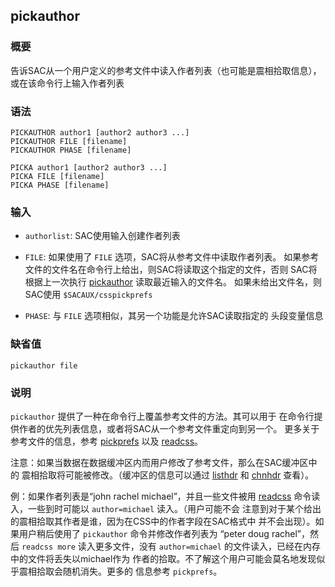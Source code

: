 ## pickauthor

### 概要

告诉SAC从一个用户定义的参考文件中读入作者列表（也可能是震相拾取信息），
或在该命令行上输入作者列表

### 语法

``` {.bash}
PICKAUTHOR author1 [author2 author3 ...]
PICKAUTHOR FILE [filename]
PICKAUTHOR PHASE [filename]
```
``` {.bash}
PICKA author1 [author2 author3 ...]
PICKA FILE [filename]
PICKA PHASE [filename]
```

### 输入

- `authorlist`: SAC使用输入创建作者列表
- `FILE`: 如果使用了 `FILE` 选项，SAC将从参考文件中读取作者列表。
    如果参考文件的文件名在命令行上给出，则SAC将读取这个指定的文件，否则
    SAC将根据上一次执行 [pickauthor](/commands/pickauthor.md)
    读取最近输入的文件名。 如果未给出文件名，则SAC使用
    `$SACAUX/csspickprefs`

- `PHASE`: 与 `FILE` 选项相似，其另一个功能是允许SAC读取指定的 头段变量信息

### 缺省值

``` {.bash}
pickauthor file
```

### 说明

`pickauthor` 提供了一种在命令行上覆盖参考文件的方法。其可以用于
在命令行提供作者的优先列表信息，或者将SAC从一个参考文件重定向到另一个。
更多关于参考文件的信息，参考 [pickprefs](/commands/pickprefs.md) 以及
[readcss](/commands/readcss.md)。

注意：如果当数据在数据缓冲区内而用户修改了参考文件，那么在SAC缓冲区中的
震相拾取将可能被修改。（缓冲区的信息可以通过
[listhdr](/commands/listhdr.md) 和 [chnhdr](/commands/chnhdr.md)
查看）。

例：如果作者列表是“john rachel michael”，并且一些文件被用
[readcss](/commands/readcss.md) 命令读入，一些到时可能以
`author=michael` 读入。（用户可能不会
注意到对于某个给出的震相拾取其作者是谁，因为在CSS中的作者字段在SAC格式中
并不会出现）。如果用户稍后使用了 `pickauthor` 命令并修改作者列表为
“peter doug rachel”，然后 `readcss more` 读入更多文件，没有
`author=michael` 的文件读入，已经在内存中的文件将丢失以michael作为
作者的拾取。不了解这个用户可能会莫名地发现似乎震相拾取会随机消失。更多的
信息参考 `pickprefs`。
